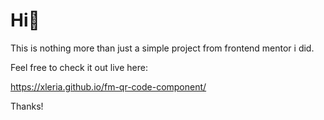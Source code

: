# Hi👋

This is nothing more than just a simple project from frontend mentor i did.

Feel free to check it out live here:

https://xleria.github.io/fm-qr-code-component/

Thanks!
